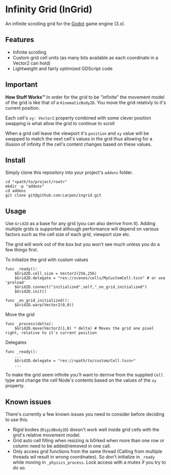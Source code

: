 # Infinity Grid (InGrid)
An infinite scrolling grid for the [Godot](https://godotengine.org) game engine (3.x).

## Features

* Infinite scrolling
* Custom grid cell units (as many bits available as each coordinate in a Vector2 can hold)
* Lightweight and fairly optimized GDScript code

## Important

**How Stuff Works™**
In order for the grid to be "infinite" the movement model of the grid is like that of a `KinematicBody2D`.
You move the grid relativly to it's current position.

Each cell's `xy: Vector2` property combined with some clever position swapping is what allow the grid to continue to scroll

When a grid cell leave the viewport it's `position` and `xy` value will be swapped to match the next cell's values in the grid
thus allowing for a illusion of infinity if the cell's content changes based on these values.

## Install

Simply clone this repository into your project's `addons` folder.

```
cd "<path/to/project/root>"
mkdir -p "addons"
cd addons
git clone git@github.com:Larpon/ingrid.git
```

## Usage

Use `Grid2D` as a base for any grid (you can also derrive from it).
Adding multiple grids is supported although performance will depend on various factors
such as the cell size of each grid, viewport size etc.

The grid will work out of the box but you won't see much unless you do a few things first.

To initialize the grid with custom values
```gdscript
func _ready():
	$Grid2D.cell_size = Vector2(256,256)
	$Grid2D.delegate = "res://scenes/cells/MyCustomCell.tscn" # or use 'preload'
	$Grid2D.connect("initialized",self,"_on_grid_initialized")
	$Grid2D.init()

func _on_grid_initialized():
	$Grid2D.warp(Vector2(0,0))
```

Move the grid
```gdscript
func _process(delta):
	$Grid2D.move(Vector2(1,0) * delta) # Moves the grid one pixel right, relative to it's current position
```

Delegates
```gdscript
func _ready():
	...
	$Grid2D.delegate = "res://<path/to/custom/Cell.tscn>"
	...
```
To make the grid seem infinite you'll want to derrive from the supplied `Cell` type
and change the cell Node's contents based on the values of the `xy` property.

## Known issues
There's currently a few known issues you need to consider before deciding to use this.

* Rigid bodies (`RigidBody2D`) doesn't work well inside grid cells with the grid's relative movement model.
* Grid auto cell filling when resizing is b0rked when more than one row or column need to be added/removed in one call.
* Only access grid functions from the same thread (Calling from multiple threads wil result in wrong coordinates).
  So don't initialize in `_ready` while moving in `_physics_process`. Lock access with a mutex if you try to do so.
